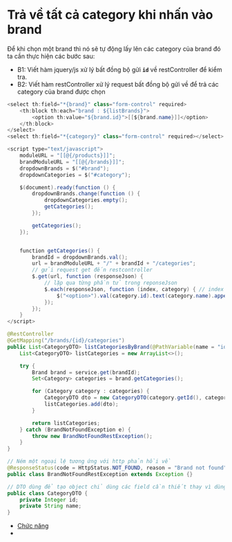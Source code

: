 # Trả về tất cả category khi nhấn vào brand

Để khi chọn một brand thì nó sẽ tự động lấy lên các category của brand đó ta cần thực hiện các bước sau:

- B1: Viết hàm jquery/js xử lý bất đồng bộ gửi **`id`** về restController để kiểm tra.
- B2: Viết hàm restController xử lý request bất đồng bộ gửi về để trả các category của brand được chọn

```java
<select th:field="*{brand}" class="form-control" required>
    <th:block th:each="brand : ${listBrands}">
        <option th:value="${brand.id}">[[${brand.name}]]</option>
    </th:block>
</select>
<select th:field="*{category}" class="form-control" required></select>

<script type="text/javascript">
    moduleURL = "[[@{/products}]]";
    brandModuleURL = "[[@{/brands}]]";
    dropdownBrands = $("#brand");
    dropdownCategories = $("#category");

    $(document).ready(function () {
        dropdownBrands.change(function () {
            dropdownCategories.empty();
            getCategories();
        });

        getCategories();
    });


    function getCategories() {
        brandId = dropdownBrands.val();
        url = brandModuleURL + "/" + brandId + "/categories";
        // gửi request get đến restcontroller
        $.get(url, function (responseJson) {
            // lặp qua từng phần tử trong reponseJson
            $.each(responseJson, function (index, category) { // index là đối số, category phần tử hiện tại
                $("<option>").val(category.id).text(category.name).appendTo(dropdownCategories);
            });
        });
    }
</script>

@RestController
@GetMapping("/brands/{id}/categories")
public List<CategoryDTO> listCategoriesByBrand(@PathVariable(name = "id") Integer brandId) throws BrandNotFoundRestException {
    List<CategoryDTO> listCategories = new ArrayList<>();

    try {
        Brand brand = service.get(brandId);
        Set<Category> categories = brand.getCategories();

        for (Category category : categories) {
            CategoryDTO dto = new CategoryDTO(category.getId(), category.getName());
            listCategories.add(dto);
        }

        return listCategories;
    } catch (BrandNotFoundException e) {
        throw new BrandNotFoundRestException();
    }
}

// Ném một ngoại lệ tương ứng với http phản hồi về
@ResponseStatus(code = HttpStatus.NOT_FOUND, reason = "Brand not found") // 404
public class BrandNotFoundRestException extends Exception {}

// DTO dùng để tạo object chỉ dùng các field cần thiết thay vì dùng toàn bộ field như entity
public class CategoryDTO {
    private Integer id;
    private String name;
}
```

- [Chức năng](Day011.md)
- [](Day026.md)
